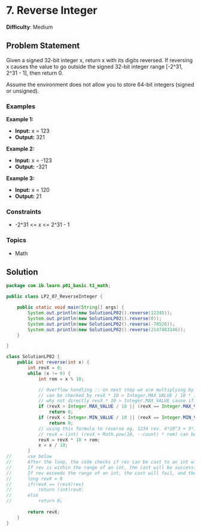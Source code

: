 # 7. Reverse Integer

**Difficulty**: Medium

## Problem Statement
Given a signed 32-bit integer x, return x with its digits reversed. If reversing x causes the value to go outside the signed 32-bit integer range [-2^31, 2^31 - 1], then return 0.

Assume the environment does not allow you to store 64-bit integers (signed or unsigned).

### Examples

**Example 1:**
- **Input:** x = 123
- **Output:** 321

**Example 2:**
- **Input:** x = -123
- **Output:** -321

**Example 3:**
- **Input:** x = 120
- **Output:** 21

### Constraints
- -2^31 <= x <= 2^31 - 1

### Topics
- Math

## Solution

```java
package com.ib.learn.p01_basic.t1_math;

public class LP2_07_ReverseInteger {

	public static void main(String[] args) {
		System.out.println(new SolutionLP02().reverse(12345));
		System.out.println(new SolutionLP02().reverse(0));
		System.out.println(new SolutionLP02().reverse(-78526));
		System.out.println(new SolutionLP02().reverse(2147483346));
	}

}

class SolutionLP02 {
	public int reverse(int x) {
		int revX = 0;
		while (x != 0) {
			int rem = x % 10;

			// Overflow handling :: on next step we are multiplying by 10 so if multiplying by 10 overflow
			// can be checked by revX * 10 > Integer.MAX_VALUE / 10 * 10 is revX * 10 > Integer.MAX_VALUE
			// why not directly revX * 10 > Integer.MAX_VALUE cause if we multiply to check it would already overflow
			if (revX > Integer.MAX_VALUE / 10 || (revX == Integer.MAX_VALUE / 10 && rem > 7))
				return 0;
			if (revX < Integer.MIN_VALUE / 10 || (revX == Integer.MIN_VALUE / 10 && rem < -8))
				return 0;
			// using this formula to reverse eg. 1234 rev. 4*10^3 + 3*10^2 + 2*10^1 + 1
			// revX = (int) (revX + Math.pow(10, --count) * rem) can be used as well
			revX = revX * 10 + rem;
			x = x / 10;
		}
//		use below 
//		After the loop, the code checks if rev can be cast to an int without losing information.
//		If rev is within the range of an int, the cast will be successful, and the reversed number is returned.
//		If rev exceeds the range of an int, the cast will fail, and the code returns 0, indicating an overflow.
//		long revX = 0
//		if(revX == (revX)rev)
//		    return (int)revX;
//		else
//		    return 0;
		
		return revX;
	}
}
